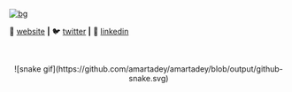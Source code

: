[![bg][banner]][website]


🏡 [website][website] **|** 
🐦 [twitter][twitter] **|** 
👔 [linkedin][linkedin]


<!--
**amartadey/amartadey** is a ✨ _special_ ✨ repository because its `README.md` (this file) appears on your GitHub profile.

Here are some ideas to get you started:

- 🔭 I’m currently working on ...
- 🌱 I’m currently learning ...
- 👯 I’m looking to collaborate on ...
- 🤔 I’m looking for help with ...
- 💬 Ask me about ...
- 📫 How to reach me: ...
- 😄 Pronouns: ...
- ⚡ Fun fact: ...
-->
[banner]: https://user-images.githubusercontent.com/34670651/91280744-d3a9e100-e7a4-11ea-881f-660873418cfc.jpg
[website]: https://amartadey.com/
[twitter]: https://twitter.com/Amartadey/
[linkedin]: https://www.linkedin.com/in/amartadey/
<br>
<div align="center">
![snake gif](https://github.com/amartadey/amartadey/blob/output/github-snake.svg)
</div>

